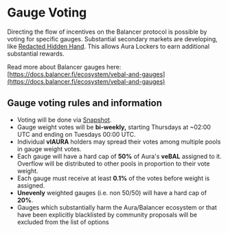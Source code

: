 # Gauge Voting

Directing the flow of incentives on the Balancer protocol is possible by voting for specific gauges. Substantial secondary markets are developing, like [Redacted Hidden Hand](https://hiddenhand.finance/). This allows Aura Lockers to earn additional substantial rewards.



Read more about Balancer gauges here: [https://docs.balancer.fi/ecosystem/vebal-and-gauges](https://docs.balancer.fi/ecosystem/vebal-and-gauges)



## Gauge voting rules and information

* Voting will be done via [Snapshot](https://vote.aura.finance).
* Gauge weight votes will be **bi-weekly,** starting Thursdays at \~02:00 UTC and ending on Tuesdays 00:00 UTC.&#x20;
* Individual **vlAURA** holders may spread their votes among multiple pools in gauge weight votes.
* Each gauge will have a hard cap of **50%** of Aura's **veBAL** assigned to it. Overflow will be distributed to other pools in proportion to their vote weight.
* Each gauge must receive at least **0.1%** of the votes before weight is assigned.
* **Unevenly** weighted gauges (i.e. non 50/50) will have a hard cap of **20%**.
* Gauges which substantially harm the Aura/Balancer ecosystem or that have been explicitly blacklisted by community proposals will be excluded from the list of options





